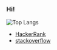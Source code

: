 ### Hi!

<!--![Kenta Oshima's Github stats](https://github-readme-stats.vercel.app/api?username=kenteroshima&theme=highcontrast&show_icons=true&count_private=true)-->
![Top Langs](https://github-readme-stats.vercel.app/api/top-langs/?username=kenteroshima&layout=compact&hide=html&langs_count=10)
<!--[![Repo name](https://github-readme-stats.vercel.app/api/pin/?username=kenteroshima&repo=kenteroshima&show_owner=true)](https://github.com/kenteroshima/kenteroshima)-->
 - [HackerRank](https://www.hackerrank.com/kenteroshima)
 - [stackoverflow](https://stackoverflow.com/users/14981276/kenta)
